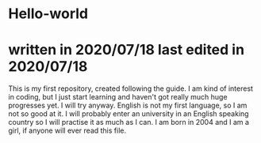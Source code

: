 # Hello-world
# written in 2020/07/18 last edited in 2020/07/18
This is my first repository, created following the guide.
I am kind of interest in coding, but I just start learning and haven't got really much huge progresses yet. I will try anyway.
English is not my first language, so I am not so good at it. I will probably enter an university in an English speaking country so I will practise it as much as I can.
I am born in 2004 and I am a girl, if anyone will ever read this file.
